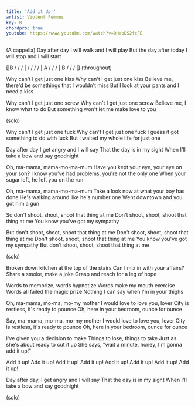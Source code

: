 ```yaml
---
title: 'Add it Up '
artist: Violent Femmes
key: B
chordpro: true
youtube: https://www.youtube.com/watch?v=QHapDS2fcFE
---
```

(A cappella)
Day after day
I will walk and I will play
But the day after today
I will stop and I will start

[|B / / / | / / / / | A / / / | B / / / |]
(throughout)

Why can't I get just one kiss
Why can't I get just one kiss
Believe me, there'd be somethings that I wouldn't miss
But I look at your pants and I need a kiss

Why can't I get just one screw
Why can't I get just one screw
Believe me, I know what to do
But something won't let me make love to you

(solo)

Why can't I get just one fuck
Why can't I get just one fuck
I guess it got something to do with luck
But I waited my whole life for just one

Day after day
I get angry and I will say
That the day is in my sight
When I'll take a bow and say goodnight

Oh, ma-mama, mama-mo-ma-mum
Have you kept your eye, your eye on your son?
I know you've had problems, you're not the only one
When your sugar left, he left you on the run

Oh, ma-mama, mama-mo-ma-mum
Take a look now at what your boy has done
He's walking around like he's number one
Went downtown and you got him a gun

So don't shoot, shoot, shoot that thing at me
Don't shoot, shoot, shoot that thing at me
You know you've got my sympathy

But don't shoot, shoot, shoot that thing at me
Don't shoot, shoot, shoot that thing at me
Don't shoot, shoot, shoot that thing at me
You know you've got my sympathy
But don't shoot, shoot, shoot that thing at me

(solo)

Broken down kitchen at the top of the stairs
Can I mix in with your affairs?
Share a smoke, make a joke
Grasp and reach for a leg of hope

Words to memorize, words hypnotize
Words make my mouth exercise
Words all failed the magic prize
Nothing I can say when I'm in your thighs

Oh, ma-mama, mo-ma, mo-my mother
I would love to love you, lover
City is restless, it's ready to pounce
Oh, here in your bedroom, ounce for ounce

Say, ma-mama, mo-ma, mo-my mother
I would love to love you, lover
City is restless, it's ready to pounce
Oh, here in your bedroom, ounce for ounce

I've given you a decision to make
Things to lose, things to take
Just as she's about ready to cut it up
She says, "wait a minute, honey, I'm gonna add it up!"

Add it up! Add it up! Add it up! Add it up!
Add it up! Add it up! Add it up! Add it up!

Day after day, I get angry and I will say
That the day is in my sight
When I'll take a bow and say goodnight

(solo)